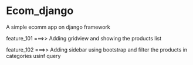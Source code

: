 # Ecom_django
A simple ecomm app on django framework

feature_101 ===>> Adding gridview and showing the products list


feature_102 ===>> Adding sidebar using bootstrap and filter the products in categories usinf query

